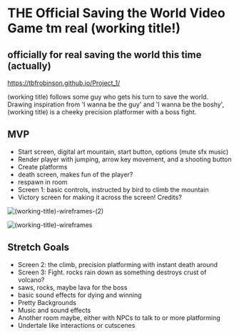 # THE Official Saving the World Video Game tm real (working title!)
## officially for real saving the world this time (actually)

https://tbfrobinson.github.io/Project_1/

(working title) follows some guy who gets his turn to save the world. Drawing inspiration from 'I wanna be the guy' and 'I wanna be the boshy', (working title) is a cheeky precision platformer with a boss fight.


## MVP
- Start screen, digital art mountain, start button, options (mute sfx music)
- Render player  with jumping, arrow key movement, and a shooting button
- Create platforms
- death screen, makes fun of the player?
- respawn in room
- Screen 1: basic controls, instructed by bird to climb the mountain
- Victory screen for making it across the screen! Credits?

![(working-title)-wireframes-(2)](https://user-images.githubusercontent.com/118223189/204980504-bbab173a-01d1-4369-bb7d-6a5b7dc9b9cb.png)

![(working-title)-wireframes](https://user-images.githubusercontent.com/118223189/204980484-7e4b7110-f0bd-495e-bafb-9dedb0c81fa0.png)

## Stretch Goals
- Screen 2: the climb, precision platforming with instant death around
- Screen 3: Fight. rocks rain down as something destroys crust of volcano? 
- saws, rocks, maybe lava for the boss
- basic sound effects for dying and winning
- Pretty Backgrounds
- Music and sound effects
- Another room maybe, either with NPCs to talk to or more platforming
- Undertale like interactions or cutscenes
